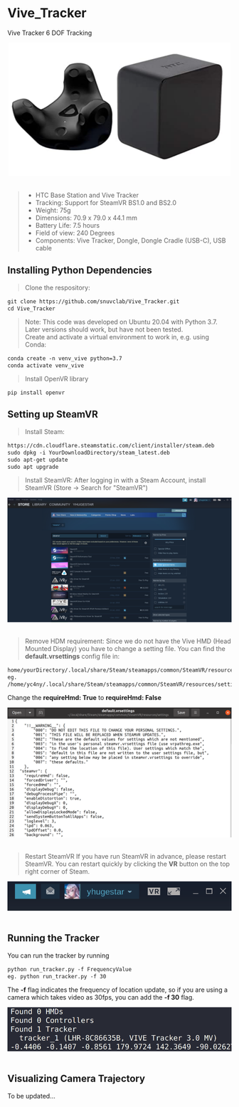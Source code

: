 # Vive_Tracker
Vive Tracker 6 DOF Tracking
<p align= "center">
<img src="imgs/vive_tracker.png" width=500 height=300 alt="pipeline" class="center"/><br/><br/>
</p>

> - HTC Base Station and Vive Tracker
> - Tracking: Support for SteamVR BS1.0 and BS2.0 
> - Weight: 75g
> - Dimensions: 70.9 x 79.0 x 44.1 mm
> - Battery Life: 7.5 hours
> - Field of view: 240 Degrees 
> - Components: Vive Tracker, Dongle, Dongle Cradle (USB-C), USB cable

## Installing Python Dependencies
> Clone the respository:
```
git clone https://github.com/snuvclab/Vive_Tracker.git
cd Vive_Tracker
```
> Note: This code was developed on Ubuntu 20.04 with Python 3.7. Later versions should work, but have not been tested.<br/>
> Create and activate a virtual environment to work in, e.g. using Conda: <br/>

```
conda create -n venv_vive python=3.7
conda activate venv_vive
```
> Install OpenVR library

```
pip install openvr
```

## Setting up SteamVR
> Install Steam:
```
https://cdn.cloudflare.steamstatic.com/client/installer/steam.deb
sudo dpkg -i YourDownloadDirectory/steam_latest.deb
sudo apt-get update
sudo apt upgrade
```

> Install SteamVR: 
After logging in with a Steam Account, install SteamVR (Store -> Search for "SteamVR")
<p align= "center">
<img src="imgs/steam_vr_location.png" alt="pipeline" class="center"/><br/><br/>
</p>

> Remove HDM requirement:
Since we do not have the Vive HMD (Head Mounted Display) you have to change a setting file. 
You can find the <b>default.vrsettings</b> config file in:
```
home/yourDirectory/.local/share/Steam/steamapps/common/SteamVR/resources/settings/default.vrsettings
eg. /home/yc4ny/.local/share/Steam/steamapps/common/SteamVR/resources/settings/default.vrsettings
```
Change the <b>requireHmd: True</b> to <b>requireHmd: False</b>
<p align= "center">
<img src="imgs/requirehmd.png" alt="pipeline" class="center"/><br/><br/>
</p>

> Restart SteamVR
If you have run SteamVR in advance, please restart SteamVR. 
You can restart quickly by clicking the <b>VR</b> button on the top right corner of Steam.
<p align= "center">
<img src="imgs/steamvr_location.png" alt="pipeline" class="center"/><br/><br/>
</p>

## Running the Tracker 
You can run the tracker by running
```
python run_tracker.py -f FrequencyValue
eg. python run_tracker.py -f 30
```
The <b>-f</b> flag indicates the frequency of location update, so if you are using a camera which takes video as 30fps, you can add the <b>-f 30</b> flag. 
<p align= "center">
<img src="imgs/output.png" alt="pipeline" class="center"/><br/><br/>
</p>

## Visualizing Camera Trajectory
To be updated...


